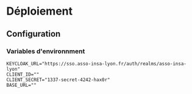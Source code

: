 # Déploiement
## Configuration
### Variables d'environnment
```shell script
KEYCLOAK_URL="https://sso.asso-insa-lyon.fr/auth/realms/asso-insa-lyon"
CLIENT_ID=""
CLIENT_SECRET="1337-secret-4242-hax0r"
BASE_URL=""
```
